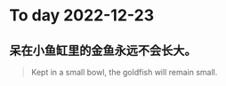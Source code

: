 
# To day 2022-12-23


## 呆在小鱼缸里的金鱼永远不会长大。
> Kept in a small bowl, the goldfish will remain small.

    